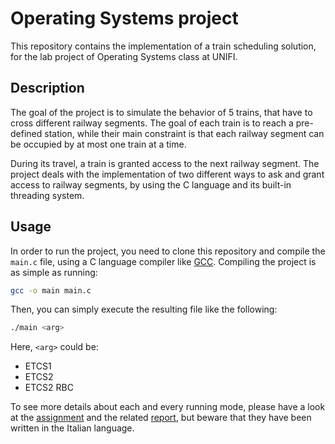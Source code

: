 # Operating Systems project

This repository contains the implementation of a train scheduling solution, for the lab project of Operating Systems class at UNIFI.

## Description

The goal of the project is to simulate the behavior of 5 trains, that have to cross different railway segments. 
The goal of each train is to reach a pre-defined station, while their main constraint is that each railway segment can be occupied by at most one train at a time.

During its travel, a train is granted access to the next railway segment. The project deals with the implementation of two different ways to ask and grant access to railway segments, by using the C language and its built-in threading system.

## Usage

In order to run the project, you need to clone this repository and compile the `main.c` file, using a C language compiler like [GCC](https://gcc.gnu.org/).
Compiling the project is as simple as running:

```bash
gcc -o main main.c
```

Then, you can simply execute the resulting file like the following:

```bash
./main <arg>
```

Here, `<arg>` could be:

* ETCS1
* ETCS2 
* ETCS2 RBC

To see more details about each and every running mode, please have a look at the [assignment](assignment.pdf) and the related [report](report.pdf), but beware that they have been written in the Italian language.
